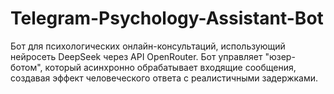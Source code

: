 # Telegram-Psychology-Assistant-Bot
Бот для психологических онлайн-консультаций, использующий нейросеть DeepSeek через API OpenRouter. Бот управляет "юзер-ботом", который асинхронно обрабатывает входящие сообщения, создавая эффект человеческого ответа с реалистичными задержками.
